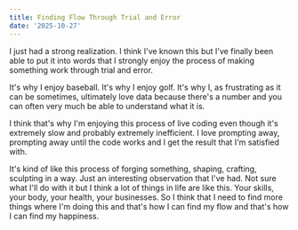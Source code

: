 ```yaml
---
title: Finding Flow Through Trial and Error
date: '2025-10-27'
---
```


I just had a strong realization. I think I've known this but I've finally been able to put it into words that I strongly enjoy the process of making something work through trial and error.

It's why I enjoy baseball. It's why I enjoy golf. It's why I, as frustrating as it can be sometimes, ultimately love data because there's a number and you can often very much be able to understand what it is.

I think that's why I'm enjoying this process of live coding even though it's extremely slow and probably extremely inefficient. I love prompting away, prompting away until the code works and I get the result that I'm satisfied with.

It's kind of like this process of forging something, shaping, crafting, sculpting in a way. Just an interesting observation that I've had. Not sure what I'll do with it but I think a lot of things in life are like this. Your skills, your body, your health, your businesses. So I think that I need to find more things where I'm doing this and that's how I can find my flow and that's how I can find my happiness.
